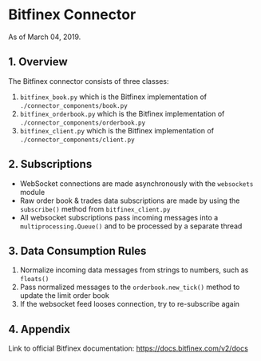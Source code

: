 # Bitfinex Connector
As of March 04, 2019.

## 1. Overview
The Bitfinex connector consists of three classes:
1. `bitfinex_book.py` which is the Bitfinex implementation of `./connector_components/book.py`
2. `bitfinex_orderbook.py` which is the Bitfinex implementation of `./connector_components/orderbook.py`
3. `bitfinex_client.py` which is the Bitfinex implementation of `./connector_components/client.py`

## 2. Subscriptions
- WebSocket connections are made asynchronously with the `websockets` module
- Raw order book & trades data subscriptions are made by using the `subscribe()` method 
from `bitfinex_client.py`
- All websocket subscriptions pass incoming messages into a `multiprocessing.Queue()` and 
to be processed by a separate thread

## 3. Data Consumption Rules
1. Normalize incoming data messages from strings to numbers, such as `floats()`
2. Pass normalized messages to the `orderbook.new_tick()` method to update the limit order book
3. If the websocket feed looses connection, try to re-subscribe again

## 4. Appendix 
Link to official Bitfinex documentation: https://docs.bitfinex.com/v2/docs
